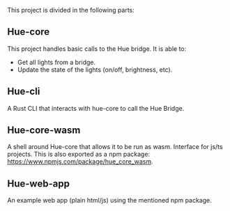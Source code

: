 This project is divided in the following parts:

## Hue-core
This project handles basic calls to the Hue bridge.
It is able to:
- Get all lights from a bridge.
- Update the state of the lights (on/off, brightness, etc).

## Hue-cli

A Rust CLI that interacts with hue-core to call the Hue Bridge.

## Hue-core-wasm
A shell around Hue-core that allows it to be run as wasm. Interface for js/ts projects.
This is also exported as a npm package: https://www.npmjs.com/package/hue_core_wasm.

## Hue-web-app
An example web app (plain html/js) using the mentioned npm package.